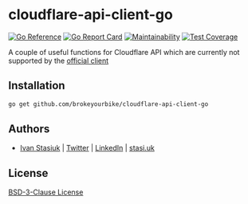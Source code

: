 # cloudflare-api-client-go

[![Go Reference](https://pkg.go.dev/badge/github.com/brokeyourbike/cloudflare-api-client-go.svg)](https://pkg.go.dev/github.com/brokeyourbike/cloudflare-api-client-go)
[![Go Report Card](https://goreportcard.com/badge/github.com/brokeyourbike/cloudflare-api-client-go)](https://goreportcard.com/report/github.com/brokeyourbike/cloudflare-api-client-go)
[![Maintainability](https://api.codeclimate.com/v1/badges/67ee4ef0f7416cbda159/maintainability)](https://codeclimate.com/github/brokeyourbike/cloudflare-api-client-go/maintainability)
[![Test Coverage](https://api.codeclimate.com/v1/badges/67ee4ef0f7416cbda159/test_coverage)](https://codeclimate.com/github/brokeyourbike/cloudflare-api-client-go/test_coverage)

A couple of useful functions for Cloudflare API which are currently not supported by the [official client](https://github.com/cloudflare/cloudflare-api-client-go)

## Installation

```bash
go get github.com/brokeyourbike/cloudflare-api-client-go
```

## Authors
- [Ivan Stasiuk](https://github.com/brokeyourbike) | [Twitter](https://twitter.com/brokeyourbike) | [LinkedIn](https://www.linkedin.com/in/brokeyourbike) | [stasi.uk](https://stasi.uk)

## License
[BSD-3-Clause License](https://github.com/brokeyourbike/cloudflare-api-client-go/blob/main/LICENSE)
